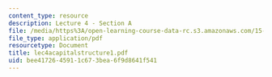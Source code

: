 ```yaml
---
content_type: resource
description: Lecture 4 - Section A
file: /media/https%3A/open-learning-course-data-rc.s3.amazonaws.com/15-402-finance-theory-ii-spring-2003/bee4172645911c673bea6f9d8641f541_lec4acapitalstructure1.pdf
file_type: application/pdf
resourcetype: Document
title: lec4acapitalstructure1.pdf
uid: bee41726-4591-1c67-3bea-6f9d8641f541
---
```

